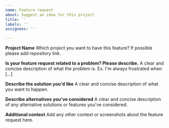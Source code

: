 ```yaml
---
name: Feature request
about: Suggest an idea for this project
title: ''
labels: ''
assignees: ''

---
```


**Project Name**
Which project you want to have this feature? If possible please add repository link.

**Is your feature request related to a problem? Please describe.**
A clear and concise description of what the problem is. Ex. I'm always frustrated when [...]

**Describe the solution you'd like**
A clear and concise description of what you want to happen.

**Describe alternatives you've considered**
A clear and concise description of any alternative solutions or features you've considered.

**Additional context**
Add any other context or screenshots about the feature request here.
